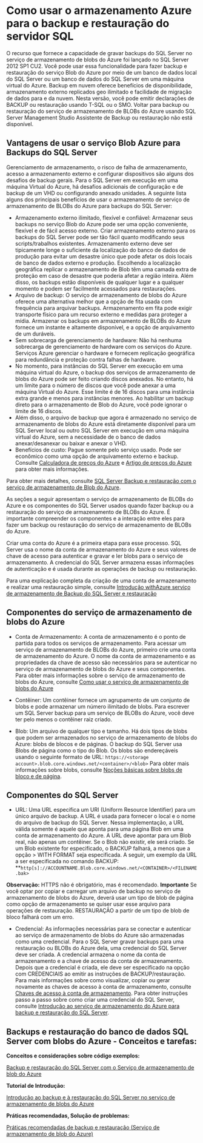 <properties urlDisplayName="Storage for SQL Server backups" pageTitle="Como usar o armazenamento do Azure para o backup e a restaura&ccedil;&atilde;o do SQL Server | Azure" metaKeywords="" description="" metaCanonical="" services="storage" documentationCenter="" title="Como usar o armazenamento Azure para o backup e restaura&ccedil;&atilde;o do servidor SQL" authors="karaman" solutions="" manager="jeffreyg" editor="tysonn" />

<tags ms.service="storage" ms.workload="storage" ms.tgt_pltfrm="na" ms.devlang="na" ms.topic="article" ms.date="01/01/1900" ms.author="jeffreyg; karaman" />

# Como usar o armazenamento Azure para o backup e restauração do servidor SQL

O recurso que fornece a capacidade de gravar backups do SQL Server no serviço de armazenamento de blobs do Azure foi lançado no SQL Server 2012 SP1 CU2. Você pode usar essa funcionalidade para fazer backup e restauração do serviço Blob do Azure por meio de um banco de dados local do SQL Server ou um banco de dados do SQL Server em uma máquina virtual do Azure. Backup em nuvem oferece benefícios de disponibilidade, armazenamento externo replicados geo ilimitado e facilidade de migração de dados para e da nuvem. Nesta versão, você pode emitir declarações de BACKUP ou restauração usando T-SQL ou o SMO. Voltar para backup ou restauração do serviço de armazenamento de BLOBs do Azure usando SQL Server Management Studio Assistente de Backup ou restauração não está disponível.

## Vantagens de usar o serviço Blob Azure para Backups do SQL Server

Gerenciamento de armazenamento, o risco de falha de armazenamento, acesso a armazenamento externo e configurar dispositivos são alguns dos desafios de backup gerais. Para o SQL Server em execução em uma máquina Virtual do Azure, há desafios adicionais de configuração e de backup de um VHD ou configurando anexado unidades. A seguinte lista alguns dos principais benefícios de usar o armazenamento de serviço de armazenamento de BLOBs do Azure para backups do SQL Server:

-   Armazenamento externo ilimitado, flexível e confiável: Armazenar seus backups no serviço Blob do Azure pode ser uma opção conveniente, flexível e de fácil acesso externo. Criar armazenamento externo para os backups do SQL Server pode ser tão fácil quanto modificando seus scripts/trabalhos existentes. Armazenamento externo deve ser tipicamente longe o suficiente da localização do banco de dados de produção para evitar um desastre único que pode afetar os dois locais de banco de dados externo e produção. Escolhendo a localização geográfica replicar o armazenamento de Blob têm uma camada extra de proteção em caso de desastre que poderia afetar a região inteira. Além disso, os backups estão disponíveis de qualquer lugar e a qualquer momento e podem ser facilmente acessados para restaurações.
-   Arquivo de backup: O serviço de armazenamento de blobs do Azure oferece uma alternativa melhor que a opção de fita usada com frequência para arquivar backups. Armazenamento em fita pode exigir transporte físico para um recurso externo e medidas para proteger a mídia. Armazenar os backups em armazenamento de BLOBs do Azure fornece um instante e altamente disponível, e a opção de arquivamento de um duráveis.
-   Sem sobrecarga de gerenciamento de hardware: Não há nenhuma sobrecarga de gerenciamento de hardware com os serviços do Azure. Serviços Azure gerenciar o hardware e fornecem replicação geográfica para redundância e proteção contra falhas de hardware.
-   No momento, para instâncias do SQL Server em execução em uma máquina virtual do Azure, o backup dos serviços de armazenamento de blobs do Azure pode ser feito criando discos anexados. No entanto, há um limite para o número de discos que você pode anexar a uma máquina Virtual do Azure. Esse limite é de 16 discos para uma instância extra grande e menos para instâncias menores. Ao habilitar um backup direto para o armazenamento de Blob do Azure, você pode ignorar o limite de 16 discos.
-   Além disso, o arquivo de backup que agora é armazenado no serviço de armazenamento de blobs do Azure está diretamente disponível para um SQL Server local ou outro SQL Server em execução em uma máquina virtual do Azure, sem a necessidade de o banco de dados anexar/desanexar ou baixar e anexar o VHD.
-   Benefícios de custo: Pague somente pelo serviço usado. Pode ser econômico como uma opção de arquivamento externo e backup. Consulte [Calculadora de preços do Azure][Calculadora de preços do Azure] e [Artigo de preços do Azure][Artigo de preços do Azure] para obter mais informações.

Para obter mais detalhes, consulte [SQL Server Backup e restauração com o serviço de armazenamento de Blob do Azure][SQL Server Backup e restauração com o serviço de armazenamento de Blob do Azure].

As seções a seguir apresentam o serviço de armazenamento de BLOBs do Azure e os componentes do SQL Server usados quando fazer backup ou a restauração do serviço de armazenamento de BLOBs do Azure. É importante compreender os componentes e a interação entre eles para fazer um backup ou restauração do serviço de armazenamento de BLOBs do Azure.

Criar uma conta do Azure é a primeira etapa para esse processo. SQL Server usa o nome da conta de armazenamento do Azure e seus valores de chave de acesso para autenticar e gravar e ler blobs para o serviço de armazenamento. A credencial do SQL Server armazena essas informações de autenticação e é usada durante as operações de backup ou restauração.

Para uma explicação completa da criação de uma conta de armazenamento e realizar uma restauração simple, consulte [Introdução withAzure serviço de armazenamento de Backup do SQL Server e restauração][Introdução withAzure serviço de armazenamento de Backup do SQL Server e restauração]

## Componentes do serviço de armazenamento de blobs do Azure

-   Conta de Armazenamento: A conta de armazenamento é o ponto de partida para todos os serviços de armazenamento. Para acessar um serviço de armazenamento de BLOBs do Azure, primeiro crie uma conta de armazenamento do Azure. O nome da conta de armazenamento e as propriedades da chave de acesso são necessários para se autenticar no serviço de armazenamento de blobs do Azure e seus componentes.
    Para obter mais informações sobre o serviço de armazenamento de blobs do Azure, consulte [Como usar o serviço de armazenamento de blobs do Azure][Como usar o serviço de armazenamento de blobs do Azure]

-   Contêiner: Um contêiner fornece um agrupamento de um conjunto de blobs e pode armazenar um número ilimitado de blobs. Para escrever um SQL Server backup para um serviço de BLOBs do Azure, você deve ter pelo menos o contêiner raiz criado.

-   Blob: Um arquivo de qualquer tipo e tamanho. Há dois tipos de blobs que podem ser armazenados no serviço de armazenamento de blobs do Azure: blobs de blocos e de páginas. O backup do SQL Server usa Blobs de página como o tipo do Blob. Os blobs são endereçáveis usando o seguinte formato de URL: `https://<storage account>.blob.core.windows.net/<container>/<blob>`
    Para obter mais informações sobre blobs, consulte [Noções básicas sobre blobs de bloco e de página][Noções básicas sobre blobs de bloco e de página].

## Componentes do SQL Server

-   URL: Uma URL especifica um URI (Uniform Resource Identifier) para um único arquivo de backup. A URL é usada para fornecer o local e o nome do arquivo de backup do SQL Server. Nessa implementação, a URL válida somente é aquele que aponta para uma página Blob em uma conta de armazenamento do Azure. A URL deve apontar para um Blob real, não apenas um contêiner. Se o Blob não existir, ele será criado. Se um Blob existente for especificado, o BACKUP falhará, a menos que a opção \> WITH FORMAT seja especificada.
    A seguir, um exemplo da URL a ser especificada no comando BACKUP:
    \*\*`http[s]://ACCOUNTNAME.Blob.core.windows.net/<CONTAINER>/<FILENAME.bak>`

**Observação:** HTTPS não é obrigatório, mas é recomendado.
**Importante**
Se você optar por copiar e carregar um arquivo de backup no serviço de armazenamento de blobs do Azure, deverá usar um tipo de blob de página como opção de armazenamento se quiser usar esse arquivo para operações de restauração. RESTAURAÇÃO a partir de um tipo de blob de bloco falhará com um erro.

-   Credencial: As informações necessárias para se conectar e autenticar ao serviço de armazenamento de blobs do Azure são armazenadas como uma credencial. Para o SQL Server gravar backups para uma restauração ou BLOBs do Azure dela, uma credencial do SQL Server deve ser criada. A credencial armazena o nome da conta de armazenamento e a chave de acesso da conta de armazenamento. Depois que a credencial é criada, ele deve ser especificado na opção com CREDENCIAIS ao emitir as instruções de BACKUP/restauração. Para mais informações sobre como visualizar, copiar ou gerar novamente as chaves de acesso à conta de armazenamento, consulte [Chaves de acesso à conta de armazenamento][Chaves de acesso à conta de armazenamento].
    Para obter instruções passo a passo sobre como criar uma credencial do SQL Server, consulte [Introdução ao serviço de armazenamento do Azure para backup e restauração do SQL Server][Introdução withAzure serviço de armazenamento de Backup do SQL Server e restauração].

## Backups e restauração do banco de dados SQL Server com blobs do Azure - Conceitos e tarefas:

**Conceitos e considerações sobre código exemplos:**

[Backup e restauração do SQL Server com o Serviço de armazenamento de blob do Azure][SQL Server Backup e restauração com o serviço de armazenamento de Blob do Azure]

**Tutorial de Introdução:**

[Introdução ao backup e à restauração do SQL Server no serviço de armazenamento de blobs do Azure][Introdução ao backup e à restauração do SQL Server no serviço de armazenamento de blobs do Azure]

**Práticas recomendadas, Solução de problemas:**

[Práticas recomendadas de backup e restauração (Serviço de armazenamento de blob do Azure)][Práticas recomendadas de backup e restauração (Serviço de armazenamento de blob do Azure)]

  [Calculadora de preços do Azure]: http://go.microsoft.com/fwlink/?LinkId=277060 "Calculadora de preços"
  [Artigo de preços do Azure]: http://go.microsoft.com/fwlink/?LinkId=277059 "Artigo de preços"
  [SQL Server Backup e restauração com o serviço de armazenamento de Blob do Azure]: http://go.microsoft.com/fwlink/?LinkId=271617
  [Introdução withAzure serviço de armazenamento de Backup do SQL Server e restauração]: http://go.microsoft.com/fwlink/?LinkId=271615
  [Como usar o serviço de armazenamento de blobs do Azure]: http://www.windowsazure.com/pt-br/develop/net/how-to-guides/blob-storage/
  [Noções básicas sobre blobs de bloco e de página]: http://msdn.microsoft.com/pt-br/library/windowsazure/ee691964.aspx
  [Chaves de acesso à conta de armazenamento]: http://msdn.microsoft.com/pt-br/library/windowsazure/hh531566.aspx
  [Introdução ao backup e à restauração do SQL Server no serviço de armazenamento de blobs do Azure]: http://go.microsoft.com/fwlink/?LinkID=271615 "Tutorial"
  [Práticas recomendadas de backup e restauração (Serviço de armazenamento de blob do Azure)]: http://go.microsoft.com/fwlink/?LinkId=272394
